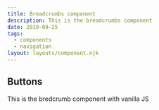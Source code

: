 ```yaml
---
title: Breadcrumbs component
description: This is the breadcrumbs component
date: 2019-09-25
tags:
  - components
  - navigation
layout: layouts/component.njk
---
```

<h2>Buttons</h2>
<p>This is the bredcrumb component with vanilla JS</p>
